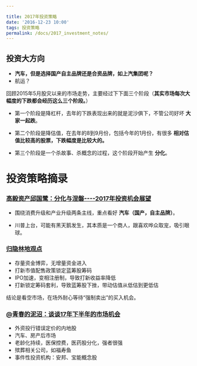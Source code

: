 ```yaml
---

title: 2017年投资策略
date: '2016-12-23 10:00'
tags: 投资策略
permalink: /docs/2017_investment_notes/
---
```

## 投资大方向

- **汽车，但是选择国产自主品牌还是合资品牌，如上汽集团呢？**
- 航运？

回顾2015年5月股灾以来的市场走势，主要经过下下面三个阶段（**其实市场每次大幅度的下跌都会经历这么三个阶段。**）

- 第一个阶段是降杠杆，去年的下跌表现出来的就是泥沙俱下，不管公司好坏 **大家一起跌**。

- 第二个阶段是降估值，在去年的8到9月份，包括今年的1月份，有很多 **相对估值比较高的股票，下跌幅度是比较大的。**

- 第三个阶段是一个杀故事、杀概念的过程，这个阶段开始产生 **分化**。

# 投资策略摘录

### [高毅资产邱国鹭：分化与涅磐----2017年投资机会展望](https://xueqiu.com/5780378715/79295970)

- 围绕消费升级和产业升级两条主线，重点看好 **汽车（国产，自主品牌）**。

- 川普上台，可能有黑天鹅发生，其本质是一个商人，跟喜欢哗众取宠，吸引眼球。

### [归隐林地观点](https://xueqiu.com/9564664610/79938481)

- 存量资金博弈，无增量资金进入
- 打新市值配售政策锁定蓝筹股筹码
- IPO加速，变相注册制，导致打新收益率降低
- 打新锁定筹码套利，导致蓝筹股下挫，带动估值从低估到更低估

结论是看空市场，在场外耐心等待“强制卖出”的买入机会。

### [@青春的泥沼：谈谈17年下半年的市场机会](https://xueqiu.com/1062883669/88540885)

  - 外资投行错误定价的内地股
  - 汽车、房产后市场
  - 老龄化持续，医保控费，医药股分化，强者很强
  - 殡葬相关公司，如福寿鱼
  - 事件性投资机构：安邦、宝能概念股
